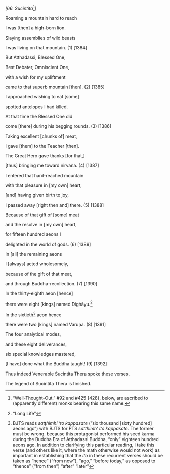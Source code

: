 *\[66. Sucintita*[^1]*\]*

Roaming a mountain hard to reach

I was \[then\] a high-born lion.

Slaying assemblies of wild beasts

I was living on that mountain. (1) \[1384\]

But Atthadassi, Blessed One,

Best Debater, Omniscient One,

with a wish for my upliftment

came to that superb mountain \[then\]. (2) \[1385\]

I approached wishing to eat \[some\]

spotted antelopes I had killed.

At that time the Blessed One did

come \[there\] during his begging rounds. (3) \[1386\]

Taking excellent \[chunks of\] meat,

I gave \[them\] to the Teacher \[then\].

The Great Hero gave thanks \[for that,\]

\[thus\] bringing me toward nirvana. (4) \[1387\]

I entered that hard-reached mountain

with that pleasure in \[my own\] heart,

\[and\] having given birth to joy,

I passed away \[right then and\] there. (5) \[1388\]

Because of that gift of \[some\] meat

and the resolve in \[my own\] heart,

for fifteen hundred aeons I

delighted in the world of gods. (6) \[1389\]

In \[all\] the remaining aeons

I \[always\] acted wholesomely,

because of the gift of that meat,

and through Buddha-recollection. (7) \[1390\]

In the thirty-eighth aeon \[hence\]

there were eight \[kings\] named Dighāyu.[^2]

In the sixtieth[^3] aeon hence

there were two \[kings\] named Varuṇa. (8) \[1391\]

The four analytical modes,

and these eight deliverances,

six special knowledges mastered,

\[I have\] done what the Buddha taught! (9) \[1392\]

Thus indeed Venerable Sucintita Thera spoke these verses.

The legend of Sucintita Thera is finished.

[^1]: “Well-Thought-Out.” \#92 and \#425 {428}, below, are ascribed to
    (apparently different) monks bearing this same name.

[^2]: “Long Life”

[^3]: BJTS reads *saṭṭhimhi* *‘to kappasate* (“six thousand \[sixty
    hundred\] aeons ago”) with BJTS for PTS *satthimh’ ito kappasate.*
    The former must be wrong, because this protagonist performed his
    seed karma during the Buddha Era of Atthadassi Buddha, “only”
    eighteen hundred aeons ago. In addition to clarifying this
    particular reading, I take this verse (and others like it, where the
    math otherwise would not work) as important in establishing that the
    *ito* in these recurrent verses should be taken as “hence” (“from
    now”), “ago,” “before today,” as opposed to “thence” (“from then”)
    “after” “later”
